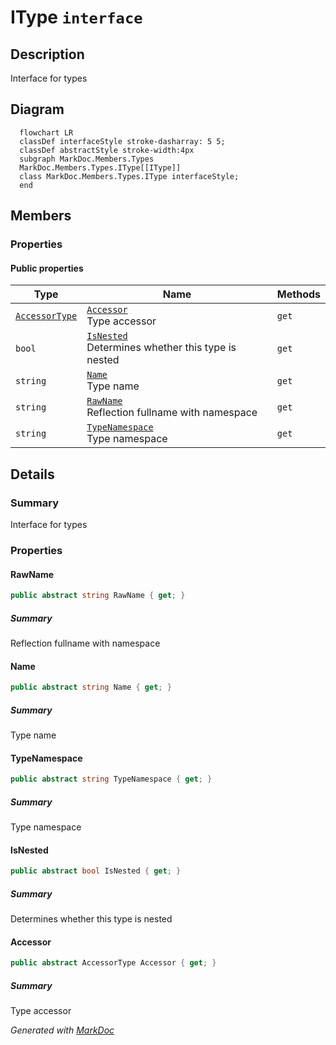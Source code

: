 # IType `interface`

## Description
Interface for types

## Diagram
```mermaid
  flowchart LR
  classDef interfaceStyle stroke-dasharray: 5 5;
  classDef abstractStyle stroke-width:4px
  subgraph MarkDoc.Members.Types
  MarkDoc.Members.Types.IType[[IType]]
  class MarkDoc.Members.Types.IType interfaceStyle;
  end
```

## Members
### Properties
#### Public  properties
| Type | Name | Methods |
| --- | --- | --- |
| [`AccessorType`](../enums/AccessorType.md) | [`Accessor`](markdoc/members/types/IType.md#accessor)<br>Type accessor | `get` |
| `bool` | [`IsNested`](markdoc/members/types/IType.md#isnested)<br>Determines whether this type is nested | `get` |
| `string` | [`Name`](markdoc/members/types/IType.md#name)<br>Type name | `get` |
| `string` | [`RawName`](markdoc/members/types/IType.md#rawname)<br>Reflection fullname with namespace | `get` |
| `string` | [`TypeNamespace`](markdoc/members/types/IType.md#typenamespace)<br>Type namespace | `get` |

## Details
### Summary
Interface for types

### Properties
#### RawName
```csharp
public abstract string RawName { get; }
```
##### Summary
Reflection fullname with namespace

#### Name
```csharp
public abstract string Name { get; }
```
##### Summary
Type name

#### TypeNamespace
```csharp
public abstract string TypeNamespace { get; }
```
##### Summary
Type namespace

#### IsNested
```csharp
public abstract bool IsNested { get; }
```
##### Summary
Determines whether this type is nested

#### Accessor
```csharp
public abstract AccessorType Accessor { get; }
```
##### Summary
Type accessor

*Generated with* [*MarkDoc*](https://github.com/hailstorm75/MarkDoc.Core)
